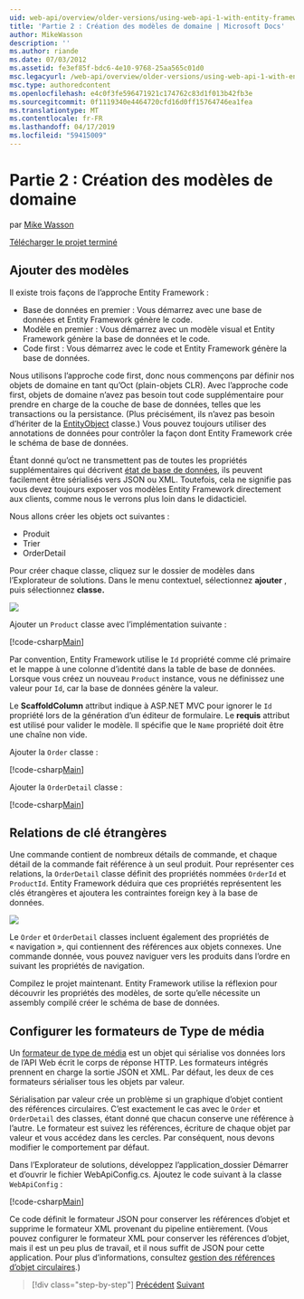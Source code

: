 ```yaml
---
uid: web-api/overview/older-versions/using-web-api-1-with-entity-framework-5/using-web-api-with-entity-framework-part-2
title: 'Partie 2 : Création des modèles de domaine | Microsoft Docs'
author: MikeWasson
description: ''
ms.author: riande
ms.date: 07/03/2012
ms.assetid: fe3ef85f-bdc6-4e10-9768-25aa565c01d0
msc.legacyurl: /web-api/overview/older-versions/using-web-api-1-with-entity-framework-5/using-web-api-with-entity-framework-part-2
msc.type: authoredcontent
ms.openlocfilehash: e4c0f3fe596471921c174762c83d1f013b42fb3e
ms.sourcegitcommit: 0f1119340e4464720cfd16d0ff15764746ea1fea
ms.translationtype: MT
ms.contentlocale: fr-FR
ms.lasthandoff: 04/17/2019
ms.locfileid: "59415009"
---
```

# <a name="part-2-creating-the-domain-models"></a>Partie 2 : Création des modèles de domaine

par [Mike Wasson](https://github.com/MikeWasson)

[Télécharger le projet terminé](http://code.msdn.microsoft.com/ASP-NET-Web-API-with-afa30545)

## <a name="add-models"></a>Ajouter des modèles

Il existe trois façons de l’approche Entity Framework :

- Base de données en premier : Vous démarrez avec une base de données et Entity Framework génère le code.
- Modèle en premier : Vous démarrez avec un modèle visual et Entity Framework génère la base de données et le code.
- Code first : Vous démarrez avec le code et Entity Framework génère la base de données.

Nous utilisons l’approche code first, donc nous commençons par définir nos objets de domaine en tant qu’Oct (plain-objets CLR). Avec l’approche code first, objets de domaine n’avez pas besoin tout code supplémentaire pour prendre en charge de la couche de base de données, telles que les transactions ou la persistance. (Plus précisément, ils n’avez pas besoin d’hériter de la [EntityObject](https://msdn.microsoft.com/library/system.data.objects.dataclasses.entityobject.aspx) classe.) Vous pouvez toujours utiliser des annotations de données pour contrôler la façon dont Entity Framework crée le schéma de base de données.

Étant donné qu’oct ne transmettent pas de toutes les propriétés supplémentaires qui décrivent [état de base de données](https://msdn.microsoft.com/library/system.data.entitystate.aspx), ils peuvent facilement être sérialisés vers JSON ou XML. Toutefois, cela ne signifie pas vous devez toujours exposer vos modèles Entity Framework directement aux clients, comme nous le verrons plus loin dans le didacticiel.

Nous allons créer les objets oct suivantes :

- Produit
- Trier
- OrderDetail

Pour créer chaque classe, cliquez sur le dossier de modèles dans l’Explorateur de solutions. Dans le menu contextuel, sélectionnez **ajouter** , puis sélectionnez **classe.**

![](using-web-api-with-entity-framework-part-2/_static/image1.png)

Ajouter un `Product` classe avec l’implémentation suivante :

[!code-csharp[Main](using-web-api-with-entity-framework-part-2/samples/sample1.cs)]

Par convention, Entity Framework utilise le `Id` propriété comme clé primaire et le mappe à une colonne d’identité dans la table de base de données. Lorsque vous créez un nouveau `Product` instance, vous ne définissez une valeur pour `Id`, car la base de données génère la valeur.

Le **ScaffoldColumn** attribut indique à ASP.NET MVC pour ignorer le `Id` propriété lors de la génération d’un éditeur de formulaire. Le **requis** attribut est utilisé pour valider le modèle. Il spécifie que le `Name` propriété doit être une chaîne non vide.

Ajouter la `Order` classe :

[!code-csharp[Main](using-web-api-with-entity-framework-part-2/samples/sample2.cs)]

Ajouter la `OrderDetail` classe :

[!code-csharp[Main](using-web-api-with-entity-framework-part-2/samples/sample3.cs)]

## <a name="foreign-key-relations"></a>Relations de clé étrangères

Une commande contient de nombreux détails de commande, et chaque détail de la commande fait référence à un seul produit. Pour représenter ces relations, la `OrderDetail` classe définit des propriétés nommées `OrderId` et `ProductId`. Entity Framework déduira que ces propriétés représentent les clés étrangères et ajoutera les contraintes foreign key à la base de données.

![](using-web-api-with-entity-framework-part-2/_static/image2.png)

Le `Order` et `OrderDetail` classes incluent également des propriétés de « navigation », qui contiennent des références aux objets connexes. Une commande donnée, vous pouvez naviguer vers les produits dans l’ordre en suivant les propriétés de navigation.

Compilez le projet maintenant. Entity Framework utilise la réflexion pour découvrir les propriétés des modèles, de sorte qu’elle nécessite un assembly compilé créer le schéma de base de données.

## <a name="configure-the-media-type-formatters"></a>Configurer les formateurs de Type de média

Un [formateur de type de média](../../formats-and-model-binding/media-formatters.md) est un objet qui sérialise vos données lors de l’API Web écrit le corps de réponse HTTP. Les formateurs intégrés prennent en charge la sortie JSON et XML. Par défaut, les deux de ces formateurs sérialiser tous les objets par valeur.

Sérialisation par valeur crée un problème si un graphique d’objet contient des références circulaires. C’est exactement le cas avec le `Order` et `OrderDetail` des classes, étant donné que chacun conserve une référence à l’autre. Le formateur est suivez les références, écriture de chaque objet par valeur et vous accédez dans les cercles. Par conséquent, nous devons modifier le comportement par défaut.

Dans l’Explorateur de solutions, développez l’application\_dossier Démarrer et d’ouvrir le fichier WebApiConfig.cs. Ajoutez le code suivant à la classe `WebApiConfig` :

[!code-csharp[Main](using-web-api-with-entity-framework-part-2/samples/sample4.cs?highlight=11)]

Ce code définit le formateur JSON pour conserver les références d’objet et supprime le formateur XML provenant du pipeline entièrement. (Vous pouvez configurer le formateur XML pour conserver les références d’objet, mais il est un peu plus de travail, et il nous suffit de JSON pour cette application. Pour plus d’informations, consultez [gestion des références d’objet circulaires](../../formats-and-model-binding/json-and-xml-serialization.md#handling_circular_object_references).)

> [!div class="step-by-step"]
> [Précédent](using-web-api-with-entity-framework-part-1.md)
> [Suivant](using-web-api-with-entity-framework-part-3.md)
